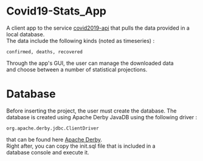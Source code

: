 # Covid19-Stats_App
A client app to the service [covid2019-api](https://covid2019-api.herokuapp.com/)
that pulls the data provided in a local database.\
The data include the following kinds (noted as timeseries) : 
```
confirmed, deaths, recovered
```
Through the app's GUI, the user can manage the downloaded data\
and choose between a number of statistical projections.
# Database
Before inserting the project, the user must create the database.
The database is created using Apache Derby JavaDB using the following driver :
```
org.apache.derby.jdbc.ClientDriver
```
that can be found here [Apache Derby](https://github.com/apache/derby.git).\
Right after, you can copy the init.sql file that is included in a\
database console and execute it.
